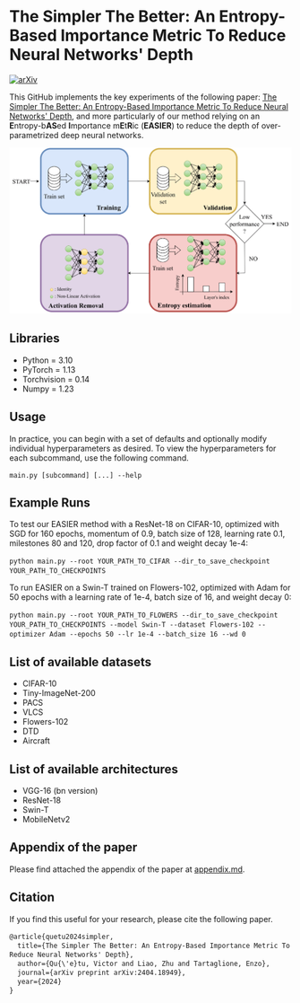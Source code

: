 # The Simpler The Better: An Entropy-Based Importance Metric To Reduce Neural Networks' Depth

[![arXiv](https://img.shields.io/badge/arXiv-2102.03773-b31b1b.svg)](https://arxiv.org/abs/2404.18949.pdf)

This GitHub implements the key experiments of the following paper: [The Simpler The Better: An Entropy-Based Importance Metric To Reduce Neural Networks' Depth](https://arxiv.org/abs/2404.18949.pdf), and more particularly of our method relying on an **E**ntropy-b**AS**ed **I**mportance m**E**t**R**ic (**EASIER**) to reduce the depth of over-parametrized deep neural networks.    

<p align="center">
  <img src="images/ECML24_teaser.png" width="600"/>
</p>

## Libraries
* Python = 3.10
* PyTorch = 1.13
* Torchvision = 0.14
* Numpy = 1.23

## Usage

In practice, you can begin with a set of defaults and optionally modify individual hyperparameters as desired. To view the hyperparameters for each subcommand, use the following command. 
```
main.py [subcommand] [...] --help
```

## Example Runs

To test our EASIER method with a ResNet-18 on CIFAR-10, optimized with SGD for 160 epochs, momentum of 0.9, batch size of 128, learning rate 0.1, milestones 80 and 120, drop factor of 0.1 and weight decay 1e-4:

```python main.py --root YOUR_PATH_TO_CIFAR --dir_to_save_checkpoint YOUR_PATH_TO_CHECKPOINTS```

To run EASIER on a Swin-T trained on Flowers-102, optimized with Adam for 50 epochs with a learning rate of 1e-4, batch size of 16, and weight decay 0:

```python main.py --root YOUR_PATH_TO_FLOWERS --dir_to_save_checkpoint YOUR_PATH_TO_CHECKPOINTS --model Swin-T --dataset Flowers-102 --optimizer Adam --epochs 50 --lr 1e-4 --batch_size 16 --wd 0```

## List of available datasets

- CIFAR-10
- Tiny-ImageNet-200
- PACS
- VLCS
- Flowers-102
- DTD
- Aircraft

## List of available architectures

- VGG-16 (bn version)
- ResNet-18
- Swin-T
- MobileNetv2

## Appendix of the paper

Please find attached the appendix of the paper at [appendix.md](appendix.md).

## Citation

If you find this useful for your research, please cite the following paper.
```
@article{quetu2024simpler,
  title={The Simpler The Better: An Entropy-Based Importance Metric To Reduce Neural Networks' Depth},
  author={Qu{\'e}tu, Victor and Liao, Zhu and Tartaglione, Enzo},
  journal={arXiv preprint arXiv:2404.18949},
  year={2024}
}
```
